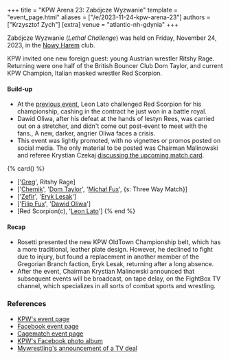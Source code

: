 +++
title = "KPW Arena 23: Zabójcze Wyzwanie"
template = "event_page.html"
aliases = ["/e/2023-11-24-kpw-arena-23"]
authors = ["Krzysztof Zych"]
[extra]
venue = "atlantic-nh-gdynia"
+++

Zabójcze Wyzwanie (_Lethal Challenge_) was held on Friday, November 24, 2023, in the [Nowy Harem](@/v/atlantic-nh-gdynia.md) club.

KPW invited one new foreign guest: young Austrian wrestler Ritshy Rage. Returning were one half of the British Bouncer Club Dom Taylor, and current KPW Champion, Italian masked wrestler Red Scorpion.

#### Build-up

* At the [previous event](@/e/kpw/2023-08-18-kpw-godzina-zero-2023.md), Leon Lato challenged Red Scorpion for his championship, cashing in the contract he just won in a battle royal.
* Dawid Oliwa, after his defeat at the hands of Iestyn Rees, was carried out on a stretcher, and didn't come out post-event to meet with the fans., A new, darker, angrier Oliwa faces a crisis.
* This event was lightly promoted, with no vignettes or promos posted on social media. The only material to be posted was Chairman Malinowski and referee Krystian Czekaj [discussing the upcoming match card](https://www.youtube.com/watch?v=m95lInSi6UE).

{% card() %}
- ['[Greg](@/w/greg.md)', Ritshy Rage]
- ['[Chemik](@/w/chemik.md)', '[Dom Taylor](@/w/dom-taylor.md)', '[Michał Fux](@/w/michal-fux.md)',
  {s: Three Way Match}]
- ['[Zefir](@/w/zefir.md)', '[Eryk Lesak](@/w/eryk-lesak.md)']
- ['[Filip Fux](@/w/filip-fux.md)', '[Dawid Oliwa](@/w/dawid-oliwa.md)']
- [Red Scorpion(c), '[Leon Lato](@/w/leon-lato.md)']
{% end %}

#### Recap

* Rosetti presented the new KPW OldTown Championship belt, which has a more traditional, leather plate design. However, he declined to fight due to injury, but found a replacement in another member of the Gregorian Branch faction, Eryk Lesak, returning after a long absence.
* After the event, Chairman Krystian Malinowski announced that subsequent events will be broadcast, on tape delay, on the FightBox TV channel, which specializes in all sorts of combat sports and wrestling.

### References

* [KPW's event page](https://kpwrestling.pl/events/kpw-arena-23/)
* [Facebook event page](https://www.facebook.com/events/3275535389403174/)
* [Cagematch event page](https://www.cagematch.net/?id=1&nr=381101)
* [KPW's Facebook photo album](https://www.facebook.com/media/set/?set=a.680252257567350)
* [Mywrestling's announcement of a TV deal](https://mywrestling.com.pl/big-news-kombat-pro-wrestling-w-tv/)
